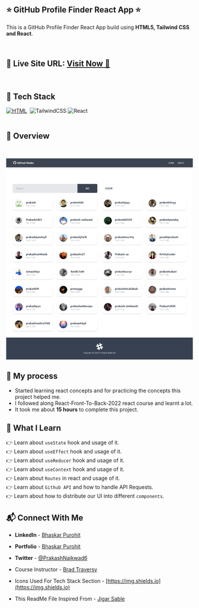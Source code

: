 ## ⭐ GitHub Profile Finder React App ⭐

This is a GitHub Profile Finder React App build using **HTML5, Tailwind CSS and React**.

<br>

## 📌 **Live Site URL:** <a href="https://github-finder-react-app-01.netlify.app/">**Visit Now** 🚀</a>

<br>

## 📌 Tech Stack

[![HTML](https://img.shields.io/badge/html5%20-%23E34F26.svg?&style=for-the-badge&logo=html5&logoColor=white)](https://github.com/prakash-naikwadi)&nbsp;
<img alt="TailwindCSS" src="https://img.shields.io/badge/Tailwind_CSS-38B2AC?style=for-the-badge&logo=tailwind-css&logoColor=white"/>
<img alt="React" src="https://img.shields.io/badge/react-%2320232a.svg?style=for-the-badge&logo=react&logoColor=%2361DAFB"/>
<br>
<br>

## 📌 Overview

<br>

![Screenshot](./src/components/layout/assets/screenshot.png?raw=true "Template Screenshot")

## 📌 My process


- Started learning react concepts and for practicing the concepts this project helped me.
- I followed along React-Front-To-Back-2022 react course and learnt a lot.
- It took me about **15 hours** to complete this project.

## 📌 What I Learn

👉 Learn about `useState` hook and usage of it.  
👉 Learn about `useEffect` hook and usage of it.  
👉 Learn about `useReducer` hook and usage of it.  
👉 Learn about `useContext` hook and usage of it.  
👉 Learn about `Routes` in react and usage of it.  
👉 Learn about `Github API` and how to handle API Requests.  
👉 Learn about how to distribute our UI into different `components`.

## 📬 Connect With Me

- **LinkedIn** - [Bhaskar Purohit](https://www.linkedin.com/in/bhaskar-purohit-64895217b/)
- **Portfolio** - [Bhaskar Purohit]()
- **Twitter** - [@PrakashNaikwad6](https://twitter.com/BhaskarP57559)

- Course Instructor - [Brad Traversy](https://www.traversymedia.com/)
- Icons Used For Tech Stack Section - [https://img.shields.io](https://img.shields.io)
- This ReadMe File Inspired From - [Jigar Sable](https://github.com/jigar-sable)
